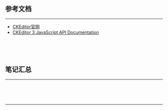 ## 参考文档

---

* [CKEditor官网](https://ckeditor.com/)
* [CKEditor 3 JavaScript API Documentation](https://docs-old.ckeditor.com/ckeditor_api/symbols/CKEDITOR.config.html)



<br/><br/><br/>



## 笔记汇总

---





<br/><br/><br/>

---


